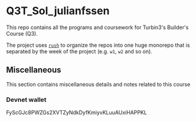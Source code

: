 # Q3T_Sol_julianfssen

This repo contains all the programs and coursework for Turbin3's Builder's Course (Q3).

The project uses [`rush`](https://rushjs.io/) to organize the repos into one huge monorepo that is separated by the week of the project (e.g. `w1`, `w2` and so on).

## Miscellaneous

This section contains miscellaneous details and notes related to this course

### Devnet wallet

FyScGJc8PWZGs2XVTZyNdkDyfKmiyvKLuuAUxiHAPPKL
